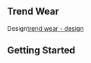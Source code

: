 ## **Trend Wear**

Design[trend wear - design](https://github.com/user-attachments/assets/89d11281-122f-41e7-90a1-5de8f35dc1b3)

## Getting Started
